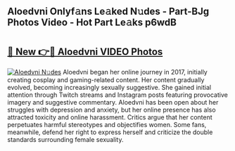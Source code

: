 ## Aloedvni Onlyf𝚊ns Le𝚊ked N𝚞des - Part-BJg Photos Video - Hot Part Le𝚊ks p6wdB

# <h2><a href="http://ab6994.deff.icu/?id=Aloedvni">🔗 New 👉🔴 Aloedvni VIDEO Photos</a></h2>

[![Aloedvni N𝚞des](https://i.imgur.com/rIISA9y.gif)](http://ab6994.deff.icu/?id=Aloedvni)
Aloedvni began her online journey in 2017, initially creating cosplay and gaming-related content. Her content gradually evolved, becoming increasingly sexually suggestive. She gained initial attention through Twitch streams and Instagram posts featuring provocative imagery and suggestive commentary. Aloedvni has been open about her struggles with depression and anxiety, but her online presence has also attracted toxicity and online harassment. Critics argue that her content perpetuates harmful stereotypes and objectifies women. Some fans, meanwhile, defend her right to express herself and criticize the double standards surrounding female sexuality.
